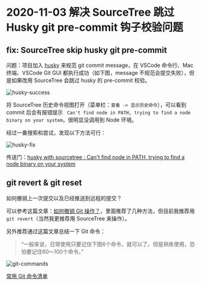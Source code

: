 # 2020-11-03 解决 SourceTree 跳过 Husky git pre-commit 钩子校验问题

## fix: SourceTree skip husky git pre-commit

问题：项目加入 [husky](https://github.com/typicode/husky) 来规范 git commit message，在 VSCode 命令行、Mac 终端、VSCode Git GUI 都执行成功（如下图，message 不规范会提交失败），但是如果改用 SourceTree 会跳过 husky 的 pre-commit 校验。

![husky-success](https://tva1.sinaimg.cn/large/0081Kckwgy1gm1l08ybtsj30z80u0gqm.jpg)

将 SourceTree 历史命令视图打开（菜单栏：`查看 -> 显示历史命令`），可以看到 commit 后会有报错提示 ` Can't find node in PATH, trying to find a node binary on your system`，很明显没调用到 Node 环境。

经过一番搜索和尝试，发现以下方法可行：

![husky-fix](https://tva1.sinaimg.cn/large/0081Kckwgy1gm1l0jdok2j30xk0lfgob.jpg)

传送门：[husky with sourcetree : Can't find node in PATH, trying to find a node binary on your system](https://github.com/typicode/husky/issues/390)

## git revert & git reset

如何撤销上一次提交以及已经推送到远程的提交？

可以参考这篇文章：[如何撤销 Git 操作？](http://www.ruanyifeng.com/blog/2019/12/git-undo.html)，里面推荐了几种方法，但目前我推荐用 `git revert`（当然我更推荐用 SourceTree 来操作）。

另外推荐通过这篇文章总结一下 Git 命令：

> “一般来说，日常使用只要记住下图6个命令，就可以了。但是熟练使用，恐怕要记住60～100个命令。”

![git-commands](https://tva1.sinaimg.cn/large/0081Kckwgy1gm1l0xsa7wj30wk09gdg2.jpg)

[常用 Git 命令清单](https://www.ruanyifeng.com/blog/2015/12/git-cheat-sheet.html)
